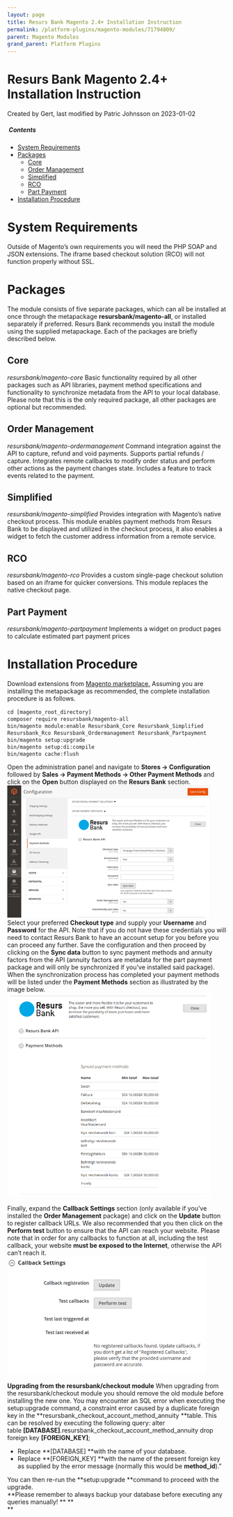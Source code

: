 ```yaml
---
layout: page
title: Resurs Bank Magento 2.4+ Installation Instruction
permalink: /platform-plugins/magento-modules/71794809/
parent: Magento Modules
grand_parent: Platform Plugins
---
```




# Resurs Bank Magento 2.4+ Installation Instruction 
Created by Gert, last modified by Patric Johnsson on 2023-01-02
#####  Contents
- [System
  Requirements](#ResursBankMagento2.4+InstallationInstruction-SystemRequirements)
- [Packages](#ResursBankMagento2.4+InstallationInstruction-Packages)
  - [Core](#ResursBankMagento2.4+InstallationInstruction-Core)
  - [Order
    Management](#ResursBankMagento2.4+InstallationInstruction-OrderManagement)
  - [Simplified](#ResursBankMagento2.4+InstallationInstruction-Simplified)
  - [RCO](#ResursBankMagento2.4+InstallationInstruction-RCO)
  - [Part
    Payment](#ResursBankMagento2.4+InstallationInstruction-PartPayment)
- [Installation
  Procedure](#ResursBankMagento2.4+InstallationInstruction-InstallationProcedure)
  
# System Requirements
Outside of Magento’s own requirements you will need the PHP SOAP and
JSON extensions. The iframe based checkout solution (RCO) will not
function properly without SSL.
# Packages
The module consists of five separate packages, which can all be
installed at once through the metapackage **resursbank/magento-all**, or
installed separately if preferred. Resurs Bank recommends you install
the module using the supplied metapackage. Each of the packages are
briefly described below.
## Core
*resursbank/magento-core*
Basic functionality required by all other packages such as API
libraries, payment method specifications and functionality to
synchronize metadata from the API to your local database. Please note
that this is the only required package, all other packages are optional
but recommended.
## Order Management
*resursbank/magento-ordermanagement*
Command integration against the API to capture, refund and void
payments. Supports partial refunds / capture. Integrates remote
callbacks to modify order status and perform other actions as the
payment changes state. Includes a feature to track events related to the
payment.
## Simplified
*resursbank/magento-simplified*
Provides integration with Magento’s native checkout process. This module
enables payment methods from Resurs Bank to be displayed and utilized in
the checkout process, it also enables a widget to fetch the customer
address information from a remote service.
## RCO
*resursbank/magento-rco*
Provides a custom single-page checkout solution based on an iframe for
quicker conversions. This module replaces the native checkout page.
## Part Payment
*resursbank/magento-partpayment*
Implements a widget on product pages to calculate estimated part payment
prices
  
# Installation Procedure
Download extensions from [Magento
marketplace.](https://marketplace.magento.com/resursbank-magento-all.html)
Assuming you are installing the metapackage as recommended, the complete
installation procedure is as follows.
``` syntaxhighlighter-pre
cd [magento_root_directory]
composer require resursbank/magento-all
bin/magento module:enable Resursbank_Core Resursbank_Simplified Resursbank_Rco Resursbank_Ordermanagement Resursbank_Partpayment
bin/magento setup:upgrade
bin/magento setup:di:compile
bin/magento cache:flush
```
Open the administration panel and navigate to **Stores -\>
Configuration** followed by **Sales -\> Payment Methods -\> Other
Payment Methods** and click on the **Open** button displayed on the
**Resurs Bank** section.
![](../../../attachments/71794809/71794811.png)
Select your preferred **Checkout type** and supply your **Username** and
**Password** for the API. Note that if you do not have these credentials
you will need to contact Resurs Bank to have an account setup for you
before you can proceed any further.
Save the configuration and then proceed by clicking on the **Sync data**
button to sync payment methods and annuity factors from the API (annuity
factors are metadata for the part payment package and will only be
synchronized if you’ve installed said package).
When the synchronization process has completed your payment methods will
be listed under the **Payment Methods** section as illustrated by the
image below.
![](../../../attachments/71794809/71794812.png)
  
Finally, expand the **Callback Settings** section (only available if
you’ve installed the **Order Management** package) and click on the
**Update** button to register callback URLs. We also recommended that
you then click on the **Perform test** button to ensure that the API can
reach your website. Please note that in order for any callbacks to
function at all, including the test callback, your website **must be
exposed to the Internet**, otherwise the API can’t reach it.
 ![](../../../attachments/71794809/71794813.png)
  
**Upgrading from the resursbank/checkout module**
When upgrading from the resursbank/checkout module you should remove the
old module before installing the new one.
You may encounter an SQL error when executing the setup:upgrade command,
a constraint error caused by a duplicate foreign key in
the **resursbank_checkout_account_method_annuity **table. This can be
resolved by executing the following query:
alter table **\[DATABASE\]**.resursbank_checkout_account_method_annuity
drop foreign key **\[FOREIGN_KEY\]**;
- Replace **\[DATABASE\] **with the name of your database.
- Replace **\[FOREIGN_KEY\] **with the name of the present foreign key
  as supplied by the error message (normally this would
  be **method_id**)."
  
You can then re-run the **setup:upgrade **command to proceed with the
upgrade.  
**Please remember to always backup your database before executing any
queries manually! **
**  
**
